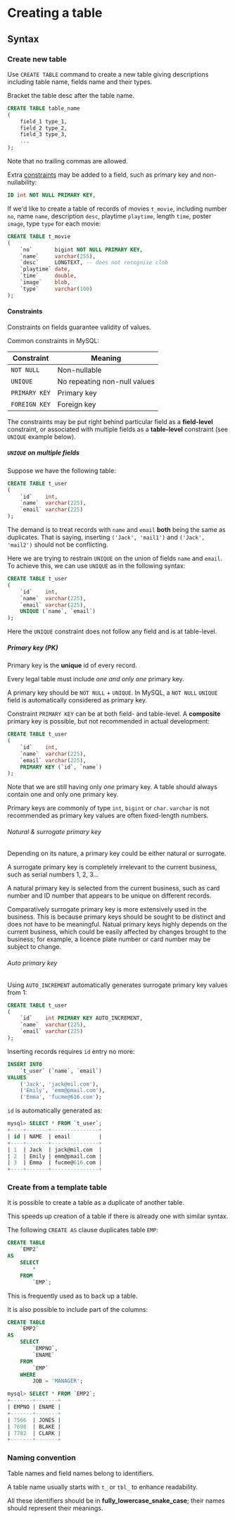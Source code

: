 # Creating a table

## Syntax

### Create new table

Use `CREATE TABLE` command to create a new table giving descriptions including table name, fields name and their types.

Bracket the table desc after the table name.

<!-- @keep format -->
```sql
CREATE TABLE table_name
(
	field_1 type_1,
	field_2 type_2,
	field_3 type_3,
	...
);
```
<!-- @continue format -->

Note that no trailing commas are allowed.

Extra [constraints](#constraints) may be added to a field, such as primary key and non-nullability:

<!-- @keep format -->
```sql
ID int NOT NULL PRIMARY KEY,
```
<!-- @continue format -->

If we'd like to create a table of records of movies `t_movie`, including number `no`, name `name`, description `desc`,
playtime `playtime`, length `time`, poster `image`, type `type`
for each movie:

```sql
CREATE TABLE t_movie
(
	`no`       bigint NOT NULL PRIMARY KEY,
	`name`     varchar(255),
	`desc`     LONGTEXT, -- does not recognise clob
	`playtime` date,
	`time`     double,
	`image`    blob,
	`type`     varchar(100)
);
```

#### Constraints

Constraints on fields guarantee validity of values.

Common constraints in MySQL:

| Constraint     | Meaning                       |
|----------------|-------------------------------|
| `NOT NULL`     | Non-nullable                  |
| `UNIQUE`       | No repeating non-null values  |
| `PRIMARY KEY`  | Primary key                   |
| `FOREIGN KEY`  | Foreign key                   |

The constraints may be put right behind particular field as a **field-level** constraint, or associated with multiple
fields as a **table-level** constraint (see `UNIQUE` example below).

##### `UNIQUE` on multiple fields

Suppose we have the following table:

```sql
CREATE TABLE t_user
(
	`id`    int,
	`name`  varchar(225),
	`email` varchar(225)
);
```

The demand is to treat records with `name` and `email` **both** being the same as duplicates. That is saying,
inserting `('Jack', 'mail1')` and `('Jack', 'mail2')` should not be conflicting.

Here we are trying to restrain `UNIQUE` on the union of fields `name` and `email`. To achieve this, we can use `UNIQUE`
as in the following syntax:

```sql
CREATE TABLE t_user
(
	`id`    int,
	`name`  varchar(225),
	`email` varchar(225),
	UNIQUE (`name`, `email`)
);
```

Here the `UNIQUE` constraint does not follow any field and is at table-level.

##### Primary key (PK)

Primary key is the **unique** id of every record.

Every legal table must include *one and only one* primary key.

A primary key should be `NOT NULL` + `UNIQUE`. In MySQL, a `NOT NULL` `UNIQUE` field is automatically considered as
primary key.

Constraint `PRIMARY KEY` can be at both field- and table-level. A **composite** primary key is possible, but not
recommended in actual development:

```sql
CREATE TABLE t_user
(
	`id`    int,
	`name`  varchar(225),
	`email` varchar(225),
	PRIMARY KEY (`id`, `name`)
);
```

Note that we are still having only *one* primary key. A table should always contain one and only one primary key.

Primary keys are commonly of type `int`, `bigint` or `char`.
`varchar` is not recommended as primary key values are often fixed-length numbers.

###### Natural & surrogate primary key

Depending on its nature, a primary key could be either natural or surrogate.

A surrogate primary key is completely irrelevant to the current business, such as serial numbers 1, 2, 3...

A natural primary key is selected from the current business, such as card number and ID number that appears to be unique
on different records.

Comparatively surrogate primary key is more extensively used in the business. This is because primary keys should be
sought to be distinct and does not have to be meaningful. Natual primary keys highly depends on the current business,
which could be easily affected by changes brought to the business; for example, a licence plate number or card number
may be subject to change.

###### Auto primary key

Using `AUTO_INCREMENT` automatically generates surrogate primary key values from 1:

```sql
CREATE TABLE t_user
(
	`id`    int PRIMARY KEY AUTO_INCREMENT,
	`name`  varchar(225),
	`email` varchar(225)
);
```

Inserting records requires `id` entry no more:

```sql
INSERT INTO
	`t_user` (`name`, `email`)
VALUES
	('Jack', 'jack@mil.com'),
	('Emily', 'emm@pmail.com'),
	('Emma', 'fucme@616.com');
```

`id` is automatically generated as:

<!-- @keep format -->
```sql
mysql> SELECT * FROM `t_user`;
+----+-------+---------------+
| id | NAME  | email         |
+----+-------+---------------+
| 1  | Jack  | jack@mil.com  |
| 2  | Emily | emm@pmail.com |
| 3  | Emma  | fucme@616.com |
+----+-------+---------------+
```
<!-- @continue format -->

### Create from a template table

It is possible to create a table as a duplicate of another table.

This speeds up creation of a table if there is already one with similar syntax.

The following `CREATE AS` clause duplicates table `EMP`:

```sql
CREATE TABLE
	`EMP2`
AS
	SELECT
		*
	FROM
		`EMP`;
```

This is frequently used as to back up a table.

It is also possible to include part of the columns:

```sql
CREATE TABLE
	`EMP2`
AS
	SELECT
		`EMPNO`,
		`ENAME`
	FROM
		`EMP`
	WHERE
		JOB = 'MANAGER';
```

<!-- @keep format -->
```sql
mysql> SELECT * FROM `EMP2`;
+-------+-------+
| EMPNO | ENAME |
+-------+-------+
| 7566  | JONES |
| 7698  | BLAKE |
| 7782  | CLARK |
+-------+-------+
```
<!-- @continue format -->

### Naming convention

Table names and field names belong to identifiers.

A table name usually starts with `t_` or `tbl_` to enhance readability.

All these identifiers should be in **fully\_lowercase\_snake\_case**; their names should represent their meanings.
